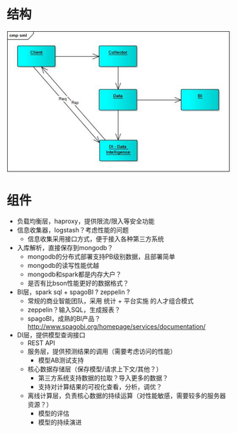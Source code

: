 # 结构

![](arch.jpg)

# 组件

- 负载均衡层，haproxy，提供限流/限入等安全功能
- 信息收集器，logstash？考虑性能的问题
  - 信息收集采用接口方式，便于接入各种第三方系统
- 入库解析，直接保存到mongodb？
  - mongodb的分布式部署支持PB级别数据，且部署简单
  - mongodb的读写性能优越
  - mongodb和spark都是内存大户？
  - 是否有比bson性能更好的数据格式？
- BI层，spark sql + spagoBI ? zeppelin ?
  - 常规的商业智能团队，采用 统计 + 平台实施 的人才组合模式
  - zeppelin？输入SQL，生成报表？
  - spagoBI，成熟的BI产品？http://www.spagobi.org/homepage/services/documentation/
- DI层，提供模型查询接口
  - REST API
  - 服务层，提供预测结果的调用（需要考虑访问的性能）
    - 模型AB测试支持
  - 核心数据存储层（保存模型/请求上下文/其他？）
    - 第三方系统支持数据的拉取？导入更多的数据？
    - 支持对计算结果的可视化查看，分析，调优？
  - 离线计算层，负责核心数据的持续运算（对性能敏感，需要较多的服务器资源？）
    - 模型的评估
    - 模型的持续演进